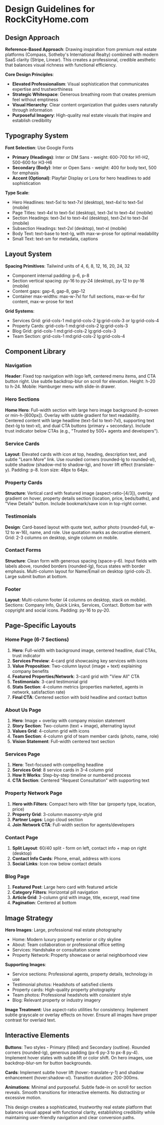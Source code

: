 # Design Guidelines for RockCityHome.com

## Design Approach

**Reference-Based Approach**: Drawing inspiration from premium real estate platforms (Compass, Sotheby's International Realty) combined with modern SaaS clarity (Stripe, Linear). This creates a professional, credible aesthetic that balances visual richness with functional efficiency.

**Core Design Principles**:
- **Elevated Professionalism**: Visual sophistication that communicates expertise and trustworthiness
- **Strategic Whitespace**: Generous breathing room that creates premium feel without emptiness
- **Visual Hierarchy**: Clear content organization that guides users naturally through information
- **Purposeful Imagery**: High-quality real estate visuals that inspire and establish credibility

## Typography System

**Font Selection**: Use Google Fonts
- **Primary (Headings)**: Inter or DM Sans - weight: 600-700 for H1-H2, 500-600 for H3-H6
- **Secondary (Body)**: Inter or Open Sans - weight: 400 for body text, 500 for emphasis
- **Accent (Optional)**: Playfair Display or Lora for hero headlines to add sophistication

**Type Scale**:
- Hero Headlines: text-5xl to text-7xl (desktop), text-4xl to text-5xl (mobile)
- Page Titles: text-4xl to text-5xl (desktop), text-3xl to text-4xl (mobile)
- Section Headings: text-3xl to text-4xl (desktop), text-2xl to text-3xl (mobile)
- Subsection Headings: text-2xl (desktop), text-xl (mobile)
- Body Text: text-base to text-lg, with max-w-prose for optimal readability
- Small Text: text-sm for metadata, captions

## Layout System

**Spacing Primitives**: Tailwind units of 4, 6, 8, 12, 16, 20, 24, 32
- Component internal padding: p-6, p-8
- Section vertical spacing: py-16 to py-24 (desktop), py-12 to py-16 (mobile)
- Content gaps: gap-6, gap-8, gap-12
- Container max-widths: max-w-7xl for full sections, max-w-6xl for content, max-w-prose for text

**Grid Systems**:
- Services Grid: grid-cols-1 md:grid-cols-2 lg:grid-cols-3 or lg:grid-cols-4
- Property Cards: grid-cols-1 md:grid-cols-2 lg:grid-cols-3
- Blog Grid: grid-cols-1 md:grid-cols-2 lg:grid-cols-3
- Team Section: grid-cols-1 md:grid-cols-2 lg:grid-cols-4

## Component Library

### Navigation
**Header**: Fixed top navigation with logo left, centered menu items, and CTA button right. Use subtle backdrop-blur on scroll for elevation. Height: h-20 to h-24. Mobile: Hamburger menu with slide-in drawer.

### Hero Sections
**Home Hero**: Full-width section with large hero image background (h-screen or min-h-[600px]). Overlay with subtle gradient for text readability. Centered content with large headline (text-5xl to text-7xl), supporting text (text-lg to text-xl), and dual CTA buttons (primary + secondary). Include trust indicator below CTAs (e.g., "Trusted by 500+ agents and developers").

### Service Cards
**Layout**: Elevated cards with icon at top, heading, description text, and subtle "Learn More" link. Use rounded corners (rounded-lg to rounded-xl), subtle shadow (shadow-md to shadow-lg), and hover lift effect (translate-y). Padding: p-8. Icon size: 48px to 64px.

### Property Cards
**Structure**: Vertical card with featured image (aspect-ratio-[4/3]), overlay gradient on hover, property details section (location, price, beds/baths), and "View Details" button. Include bookmark/save icon in top-right corner.

### Testimonials
**Design**: Card-based layout with quote text, author photo (rounded-full, w-12 to w-16), name, and role. Use quotation marks as decorative element. Grid: 2-3 columns on desktop, single column on mobile.

### Contact Forms
**Structure**: Clean form with generous spacing (space-y-6). Input fields with labels above, rounded borders (rounded-lg), focus states with border emphasis. Multi-column layout for Name/Email on desktop (grid-cols-2). Large submit button at bottom.

### Footer
**Layout**: Multi-column footer (4 columns on desktop, stack on mobile). Sections: Company Info, Quick Links, Services, Contact. Bottom bar with copyright and social icons. Padding: py-16 to py-20.

## Page-Specific Layouts

### Home Page (6-7 Sections)
1. **Hero**: Full-width with background image, centered headline, dual CTAs, trust indicator
2. **Services Preview**: 4-card grid showcasing key services with icons
3. **Value Proposition**: Two-column layout (image + text) explaining company benefits
4. **Featured Properties/Network**: 3-card grid with "View All" CTA
5. **Testimonials**: 3-card testimonial grid
6. **Stats Section**: 4-column metrics (properties marketed, agents in network, satisfaction rate)
7. **Final CTA**: Centered section with bold headline and contact button

### About Us Page
1. **Hero**: Image + overlay with company mission statement
2. **Story Section**: Two-column (text + image), alternating layout
3. **Values Grid**: 4-column grid with icons
4. **Team Section**: 4-column grid of team member cards (photo, name, role)
5. **Vision Statement**: Full-width centered text section

### Services Page
1. **Hero**: Text-focused with compelling headline
2. **Services Grid**: 8 service cards in 3-4 column grid
3. **How It Works**: Step-by-step timeline or numbered process
4. **CTA Section**: Centered "Request Consultation" with supporting text

### Property Network Page
1. **Hero with Filters**: Compact hero with filter bar (property type, location, price)
2. **Property Grid**: 3-column masonry-style grid
3. **Partner Logos**: Logo cloud section
4. **Join Network CTA**: Full-width section for agents/developers

### Contact Page
1. **Split Layout**: 60/40 split - form on left, contact info + map on right (desktop)
2. **Contact Info Cards**: Phone, email, address with icons
3. **Social Links**: Icon row below contact details

### Blog Page
1. **Featured Post**: Large hero card with featured article
2. **Category Filters**: Horizontal pill navigation
3. **Article Grid**: 3-column grid with image, title, excerpt, read time
4. **Pagination**: Centered at bottom

## Image Strategy

**Hero Images**: Large, professional real estate photography
- Home: Modern luxury property exterior or city skyline
- About: Team collaboration or professional office setting
- Services: Handshake or consultation scene
- Property Network: Property showcase or aerial neighborhood view

**Supporting Images**: 
- Service sections: Professional agents, property details, technology in use
- Testimonial photos: Headshots of satisfied clients
- Property cards: High-quality property photography
- Team photos: Professional headshots with consistent style
- Blog: Relevant property or industry imagery

**Image Treatment**: Use aspect-ratio utilities for consistency. Implement subtle grayscale or overlay effects on hover. Ensure all images have proper contrast for overlaid text.

## Interactive Elements

**Buttons**: Two styles - Primary (filled) and Secondary (outline). Rounded corners (rounded-lg), generous padding (px-6 py-3 to px-8 py-4). Implement hover states with subtle lift or color shift. On hero images, use backdrop-blur-sm for button backgrounds.

**Cards**: Implement subtle hover lift (hover:-translate-y-1) and shadow enhancement (hover:shadow-xl). Transition duration: 200-300ms.

**Animations**: Minimal and purposeful. Subtle fade-in on scroll for section reveals. Smooth transitions for interactive elements. No distracting or excessive motion.

This design creates a sophisticated, trustworthy real estate platform that balances visual appeal with functional clarity, establishing credibility while maintaining user-friendly navigation and clear conversion paths.